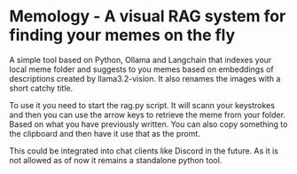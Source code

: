 # Memology - A visual RAG system for finding your memes on the fly

A simple tool based on Python, Ollama and Langchain that indexes your local meme folder 
and suggests to you memes based on embeddings of descriptions created by llama3.2-vision.
It also renames the images with a short catchy title.

To use it you need to start the rag.py script. It will scann your keystrokes and then you can use the arrow keys to 
retrieve the meme from your folder. Based on what you have previously written.
You can also copy something to the clipboard and then have it use that as the promt.

This could be integrated into chat clients like Discord in the future. 
As it is not allowed as of now it remains a standalone python tool.
